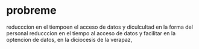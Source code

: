 # probreme

reducccion en el tiempoen el acceso de datos y diculcultad en la forma del personal
reducccion en el tiempo al acceso de  datos y facilitar en la optencion de datos, en la diciocesis de la verapaz, 